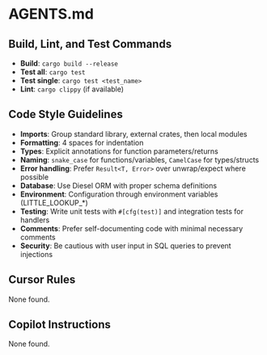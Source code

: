# AGENTS.md

## Build, Lint, and Test Commands

- **Build**: `cargo build --release`
- **Test all**: `cargo test`
- **Test single**: `cargo test <test_name>`
- **Lint**: `cargo clippy` (if available)

## Code Style Guidelines

- **Imports**: Group standard library, external crates, then local modules
- **Formatting**: 4 spaces for indentation
- **Types**: Explicit annotations for function parameters/returns
- **Naming**: `snake_case` for functions/variables, `CamelCase` for types/structs
- **Error handling**: Prefer `Result<T, Error>` over unwrap/expect where possible
- **Database**: Use Diesel ORM with proper schema definitions
- **Environment**: Configuration through environment variables (LITTLE_LOOKUP_*)
- **Testing**: Write unit tests with `#[cfg(test)]` and integration tests for handlers
- **Comments**: Prefer self-documenting code with minimal necessary comments
- **Security**: Be cautious with user input in SQL queries to prevent injections

## Cursor Rules

None found.

## Copilot Instructions

None found.